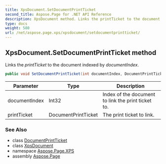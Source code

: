 ```yaml
---
title: XpsDocument.SetDocumentPrintTicket
second_title: Aspose.Page for .NET API Reference
description: XpsDocument method. Links the printTicket to the document indexed by documentIndex
type: docs
weight: 580
url: /net/aspose.page.xps/xpsdocument/setdocumentprintticket/
---
```

## XpsDocument.SetDocumentPrintTicket method

Links the *printTicket* to the document indexed by *documentIndex*.

```csharp
public void SetDocumentPrintTicket(int documentIndex, DocumentPrintTicket printTicket)
```

| Parameter | Type | Description |
| --- | --- | --- |
| documentIndex | Int32 | Index of the document to link the print ticket to. |
| printTicket | DocumentPrintTicket | The print ticket to link. |

### See Also

* class [DocumentPrintTicket](../../../aspose.page.xps.xpsmetadata/documentprintticket/)
* class [XpsDocument](../)
* namespace [Aspose.Page.XPS](../../xpsdocument/)
* assembly [Aspose.Page](../../../)


